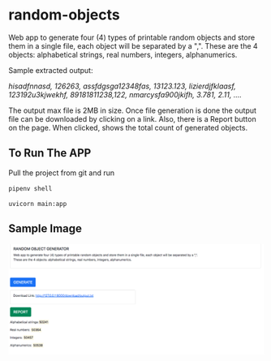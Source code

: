 # random-objects
Web app to generate four (4) types of printable random objects and store them in a single file, each object will be separated by a ",".  These are the 4 objects: alphabetical strings, real numbers, integers, alphanumerics.

Sample extracted output:

*hisadfnnasd, 126263, assfdgsga12348fas, 13123.123, 
lizierdjfklaasf, 123192u3kjwekhf, 89181811238,122, 
nmarcysfa900jkifh, 3.781, 2.11, ....*

The output max file is 2MB in size. Once file generation is done the output file can be downloaded by clicking on a link. 
Also, there is a Report button on the page.  When clicked, shows the total count of generated objects.

## To Run The APP

Pull the project from git and run

```
pipenv shell
```

```
uvicorn main:app
```


## Sample Image

![alt text](https://github.com/IsrajurRahman/random-objects/blob/main/templates/sample_image.png)